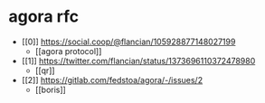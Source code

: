 # agora rfc

- [[0]] https://social.coop/@flancian/105928877148027199
  - [[agora protocol]]
- [[1]] https://twitter.com/flancian/status/1373696110372478980
  - [[qr]]
- [[2]] https://gitlab.com/fedstoa/agora/-/issues/2
  - [[boris]]
